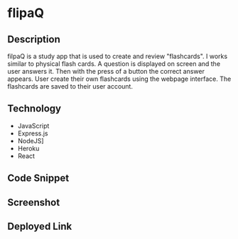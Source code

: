 # flipaQ

## Description

filpaQ is a study app that is used to create and review "flashcards". I works similar to physical flash cards. A question is displayed on screen and the user answers it. Then with the press of a button the correct answer appears. User create their own flashcards using the webpage interface. The flashcards are saved to their user account.

## Technology
- JavaScript
- Express.js
- NodeJS]
- Heroku
- React

## Code Snippet

## Screenshot

## Deployed Link
